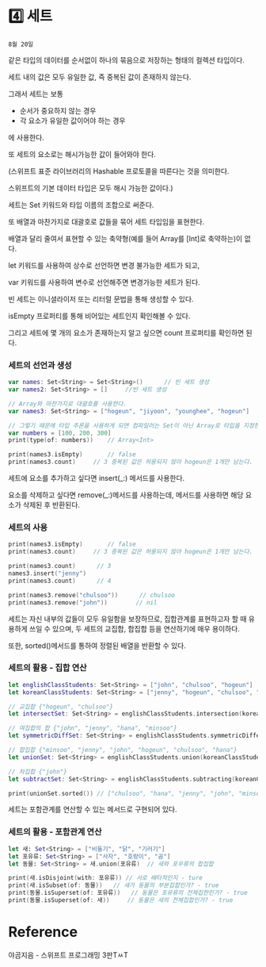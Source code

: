 # 4️⃣ 세트

`8월 20일`

같은 타입의 데이터를 순서없이 하나의 묶음으로 저장하는 형태의 컬렉션 타입이다.

세트 내의 값은 모두 유일한 값, 즉 중복된 값이 존재하지 않는다.

그래서 세트는 보통

- 순서가 중요하지 않는 경우
- 각 요소가 유일한 값이어야 하는 경우

에 사용한다.

또 세트의 요소로는 해시가능한 값이 들어와야 한다.

(스위프트 표준 라이브러리의 Hashable 프로토콜을 따른다는 것을 의미한다.

스위프트의 기본 데이터 타입은 모두 해시 가능한 값이다.)

세트는 Set 키워드와 타입 이름의 조합으로 써준다. 

또 배열과 마찬가지로 대괄호로 값들을 묶어 세트 타입임을 표현한다.

배열과 달리 줄여서 표현할 수 있는 축약형(예를 들어 Array<Int>를 [Int]로 축약하는)이 없다.

let 키워드를 사용하여 상수로 선언하면 변경 불가능한 세트가 되고,

var 키워드를 사용하여 변수로 선언해주면 변경가능한 세트가 된다.

빈 세트는 이니셜라이저 또는 리터럴 문법을 통해 생성할 수 있다.

isEmpty 프로퍼티를 통해 비어있는 세트인지 확인해볼 수 있다.

그리고 세트에 몇 개의 요소가 존재하는지 알고 싶으면 count 프로퍼티를 확인하면 된다.

### 세트의 선언과 생성

```swift
var names: Set<String> = Set<String>()      // 빈 세트 생성
var names2: Set<String> = []     //빈 세트 생성

// Array와 마찬가지로 대괄호를 사용한다.
var names3: Set<String> = ["hogeun", "jiyoon", "younghee", "hogeun"]

// 그렇기 때문에 타입 추론을 사용하게 되면 컴파일러는 Set이 아닌 Array로 타입을 지정한다.
var numbers = [100, 200, 300]
print(type(of: numbers))    // Array<Int>

print(names3.isEmpty)       // false
print(names3.count)     // 3 중복된 값은 허용되지 않아 hogeun은 1개만 남는다.
```

세트에 요소를 추가하고 싶다면  insert(_:) 메서드를 사용한다.

요소를 삭제하고 싶다면 remove(_:)메서드를 사용하는데, 메서드를 사용하면 해당 요소가 삭제된 후 반환된다.

### 세트의 사용

```swift
print(names3.isEmpty)       // false
print(names3.count)     // 3 중복된 값은 허용되지 않아 hogeun은 1개만 남는다.

print(names3.count)      // 3
names3.insert("jenny")
print(names3.count)      // 4

print(names3.remove("chulsoo"))      // chulsoo
print(names3.remove("john"))        // nil
```

세트는 자신 내부의 값들이 모두 유일함을 보장하므로, 집합관계를 표현하고자 할 때 유용하게 쓰일 수 있으며, 두 세트의 교집합, 합집합 등을 연산하기에 매우 용이하다.

또한, sorted()메서드를 통하여 정렬된 배열을 반환할 수 있다.

### 세트의 활용 - 집합 연산

```swift
let englishClassStudents: Set<String> = ["john", "chulsoo", "hogeun"]
let koreanClassStudents: Set<String> = ["jenny", "hogeun", "chulsoo", "hana", "minsoo"]

// 교집합 {"hogeun", "chulsoo"}
let intersectSet: Set<String> = englishClassStudents.intersection(koreanClassStudents)

// 여집합의 합 {"john", "jenny", "hana", "minsoo"}
let symmetricDiffSet: Set<String> = englishClassStudents.symmetricDifference(koreanClassStudents)

// 합집합 {"minsoo", "jenny", "john", "hogeun", "chulsoo", "hana"}
let unionSet: Set<String> = englishClassStudents.union(koreanClassStudents)

// 차집합 {"john"}
let subtractSet: Set<String> = englishClassStudents.subtracting(koreanClassStudents)

print(unionSet.sorted()) // ["chulsoo", "hana", "jenny", "john", "minsoo", hogeun"]
```

세트는 포함관계를 연산할 수 있는 메서드로 구현되어 있다.

### 세트의 활용 - 포함관계 연산

```swift
let 새: Set<String> = ["비둘기", "닭", "기러기"]
let 포유류: Set<String> = ["사자", "호랑이", "곰"]
let 동물: Set<String> = 새.union(포유류)  // 새와 포우류의 합집합

print(새.isDisjoint(with: 포유류)) // 서로 배타적인지 - ture
print(새.isSubset(of: 동물))   // 새가 동물의 부분집합인가? - true
print(동물.isSuperset(of: 포유류))   // 동물은 포유류의 전체집한인가? - true
print(동물.isSuperset(of: 새))     // 동물은 새의 전체집합인가? - true
```

# Reference

야곰지음 - 스위프트 프로그래밍 3판TㅆT
